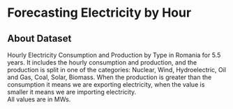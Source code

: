 # Forecasting Electricity by Hour 
## About Dataset

Hourly Electricity Consumption and Production by Type in Romania for 5.5 years.
It includes the hourly consumption and production, and the production is split in one of the categories: Nuclear, Wind, Hydroelectric, Oil and Gas, Coal, Solar, Biomass.
When the production is greater than the consumption it means we are exporting electricity, when the value is smaller it means we are importing electricity.<br>
All values are in MWs.
